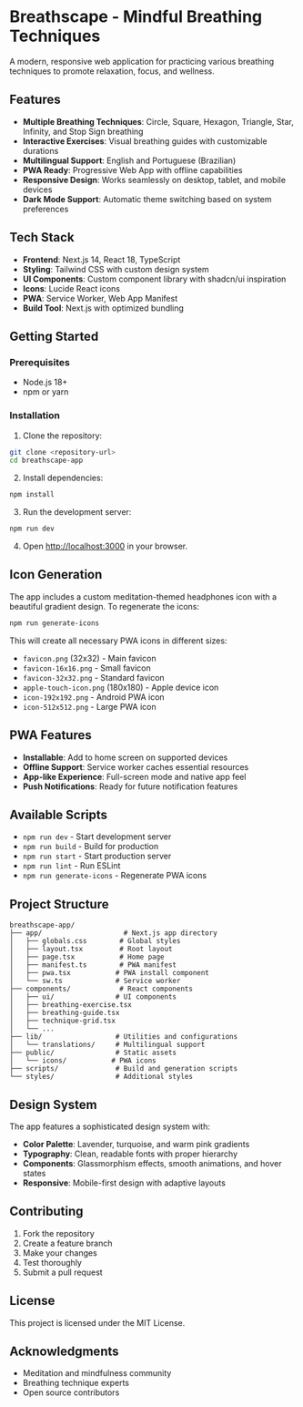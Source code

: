 # Breathscape - Mindful Breathing Techniques

A modern, responsive web application for practicing various breathing techniques to promote relaxation, focus, and wellness.

## Features

- **Multiple Breathing Techniques**: Circle, Square, Hexagon, Triangle, Star, Infinity, and Stop Sign breathing
- **Interactive Exercises**: Visual breathing guides with customizable durations
- **Multilingual Support**: English and Portuguese (Brazilian)
- **PWA Ready**: Progressive Web App with offline capabilities
- **Responsive Design**: Works seamlessly on desktop, tablet, and mobile devices
- **Dark Mode Support**: Automatic theme switching based on system preferences

## Tech Stack

- **Frontend**: Next.js 14, React 18, TypeScript
- **Styling**: Tailwind CSS with custom design system
- **UI Components**: Custom component library with shadcn/ui inspiration
- **Icons**: Lucide React icons
- **PWA**: Service Worker, Web App Manifest
- **Build Tool**: Next.js with optimized bundling

## Getting Started

### Prerequisites

- Node.js 18+ 
- npm or yarn

### Installation

1. Clone the repository:
```bash
git clone <repository-url>
cd breathscape-app
```

2. Install dependencies:
```bash
npm install
```

3. Run the development server:
```bash
npm run dev
```

4. Open [http://localhost:3000](http://localhost:3000) in your browser.

## Icon Generation

The app includes a custom meditation-themed headphones icon with a beautiful gradient design. To regenerate the icons:

```bash
npm run generate-icons
```

This will create all necessary PWA icons in different sizes:
- `favicon.png` (32x32) - Main favicon
- `favicon-16x16.png` - Small favicon
- `favicon-32x32.png` - Standard favicon
- `apple-touch-icon.png` (180x180) - Apple device icon
- `icon-192x192.png` - Android PWA icon
- `icon-512x512.png` - Large PWA icon

## PWA Features

- **Installable**: Add to home screen on supported devices
- **Offline Support**: Service worker caches essential resources
- **App-like Experience**: Full-screen mode and native app feel
- **Push Notifications**: Ready for future notification features

## Available Scripts

- `npm run dev` - Start development server
- `npm run build` - Build for production
- `npm run start` - Start production server
- `npm run lint` - Run ESLint
- `npm run generate-icons` - Regenerate PWA icons

## Project Structure

```
breathscape-app/
├── app/                    # Next.js app directory
│   ├── globals.css        # Global styles
│   ├── layout.tsx         # Root layout
│   ├── page.tsx           # Home page
│   ├── manifest.ts        # PWA manifest
│   ├── pwa.tsx           # PWA install component
│   └── sw.ts             # Service worker
├── components/            # React components
│   ├── ui/               # UI components
│   ├── breathing-exercise.tsx
│   ├── breathing-guide.tsx
│   ├── technique-grid.tsx
│   └── ...
├── lib/                  # Utilities and configurations
│   └── translations/     # Multilingual support
├── public/               # Static assets
│   └── icons/           # PWA icons
├── scripts/              # Build and generation scripts
└── styles/               # Additional styles
```

## Design System

The app features a sophisticated design system with:
- **Color Palette**: Lavender, turquoise, and warm pink gradients
- **Typography**: Clean, readable fonts with proper hierarchy
- **Components**: Glassmorphism effects, smooth animations, and hover states
- **Responsive**: Mobile-first design with adaptive layouts

## Contributing

1. Fork the repository
2. Create a feature branch
3. Make your changes
4. Test thoroughly
5. Submit a pull request

## License

This project is licensed under the MIT License.

## Acknowledgments

- Meditation and mindfulness community
- Breathing technique experts
- Open source contributors

